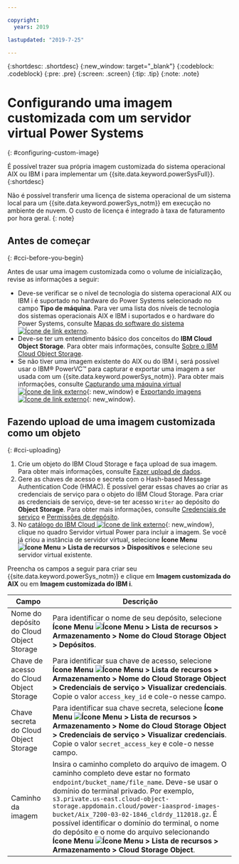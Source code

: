 ```yaml
---

copyright:
  years: 2019

lastupdated: "2019-7-25"

---
```


{:shortdesc: .shortdesc}
{:new_window: target="_blank"}
{:codeblock: .codeblock}
{:pre: .pre}
{:screen: .screen}
{:tip: .tip}
{:note: .note}

# Configurando uma imagem customizada com um servidor virtual Power Systems
{: #configuring-custom-image}

É possível trazer sua própria imagem customizada do sistema operacional AIX ou IBM i para implementar um {{site.data.keyword.powerSysFull}}.
{:shortdesc}

Não é possível transferir uma licença de sistema operacional de um sistema local para um {{site.data.keyword.powerSys_notm}} em execução no ambiente de nuvem. O custo de licença é integrado à taxa de faturamento por hora geral.
{: note}

## Antes de começar
{: #cci-before-you-begin}

Antes de usar uma imagem customizada como o volume de inicialização, revise as informações a seguir:

* Deve-se verificar se o nível de tecnologia do sistema operacional AIX ou IBM i é suportado no hardware do Power Systems selecionado no campo **Tipo de máquina**. Para ver uma lista dos níveis de tecnologia dos sistemas operacionais AIX e IBM i suportados e o hardware do Power Systems, consulte [Mapas do software do sistema ![Ícone de link externo](../icons/launch-glyph.svg "Ícone de link externo")](https://www-01.ibm.com/support/docview.wss?uid=ssm1maps).
* Deve-se ter um entendimento básico dos conceitos do **IBM Cloud Object Storage**. Para obter mais informações, consulte [Sobre o IBM Cloud Object Storage](/docs/services/cloud-object-storage?topic=cloud-object-storage-about-ibm-cloud-object-storage).
* Se não tiver uma imagem existente do AIX ou do IBM i, será possível usar o IBM® PowerVC™ para capturar e exportar uma imagem a ser usada com um {{site.data.keyword.powerSys_notm}}. Para obter mais informações, consulte [Capturando uma máquina virtual ![Ícone de link externo](../icons/launch-glyph.svg "Ícone de link externo")](https://www.ibm.com/support/knowledgecenter/en/SSXK2N_1.4.2/com.ibm.powervc.standard.help.doc/powervc_capturing_hmc.html){: new_window} e [Exportando imagens ![Ícone de link externo](../icons/launch-glyph.svg "Ícone de link externo")](https://www.ibm.com/support/knowledgecenter/en/SSXK2N_1.4.2/com.ibm.powervc.standard.help.doc/powervc_export_image_hmc.html){: new_window}.

## Fazendo upload de uma imagem customizada como um objeto
{: #cci-uploading}

1. Crie um objeto do IBM Cloud Storage e faça upload de sua imagem. Para obter mais informações, consulte [Fazer upload de dados](/docs/services/cloud-object-storage?topic=cloud-object-storage-upload).
2. Gere as chaves de acesso e secreta com o Hash-based Message Authentication Code (HMAC). É possível gerar essas chaves ao criar as credenciais de serviço para o objeto do IBM Cloud Storage. Para criar as credenciais de serviço, deve-se ter acesso `Writer` ao depósito do **Object Storage**. Para obter mais informações, consulte [Credenciais de serviço](/docs/services/cloud-object-storage?topic=cloud-object-storage-service-credentials) e [Permissões de depósito](/docs/services/cloud-object-storage?topic=cloud-object-storage-iam-bucket-permissions).
3. No [catálogo do IBM Cloud ![Ícone de link externo](../icons/launch-glyph.svg "Ícone de link externo")](https://cloud.ibm.com/catalog){: new_window}, clique no quadro Servidor virtual Power para incluir a imagem. Se você já criou a instância de servidor virtual, selecione **Ícone Menu ![Ícone Menu](../icons/icon_hamburger.svg "Ícone Menu") > Lista de recursos > Dispositivos** e selecione seu servidor virtual existente.

 Preencha os campos a seguir para criar seu {{site.data.keyword.powerSys_notm}} e clique em **Imagem customizada do AIX** ou em **Imagem customizada do IBM i**.

| Campo | Descrição |
| ------| ------------|
| Nome do depósito do Cloud Object Storage | Para identificar o nome de seu depósito, selecione **Ícone Menu ![Ícone Menu](../icons/icon_hamburger.svg "Ícone Menu") > Lista de recursos > Armazenamento > Nome do Cloud Storage Object > Depósitos**. |
| Chave de acesso do Cloud Object Storage | Para identificar sua chave de acesso, selecione **Ícone Menu ![Ícone Menu](../icons/icon_hamburger.svg "Ícone Menu") > Lista de recursos > Armazenamento > Nome do Cloud Storage Object > Credenciais de serviço > Visualizar credenciais**. Copie o valor `access_key_id` e cole-o nesse campo. |
| Chave secreta do Cloud Object Storage | Para identificar sua chave secreta, selecione **Ícone Menu ![Ícone Menu](../icons/icon_hamburger.svg "Ícone Menu") > Lista de recursos > Armazenamento > Nome do Cloud Storage Object > Credenciais de serviço > Visualizar credenciais**. Copie o valor `secret_access_key` e cole-o nesse campo. |
| Caminho da imagem | Insira o caminho completo do arquivo de imagem. O caminho completo deve estar no formato `endpoint/bucket_name/file_name`. Deve-se usar o domínio do terminal privado. Por exemplo, `s3.private.us-east.cloud-object-storage.appdomain.cloud/power-iaasprod-images-bucket/Aix_7200-03-02-1846_cldrdy_112018.gz`. É possível identificar o domínio do terminal, o nome do depósito e o nome do arquivo selecionando **Ícone Menu ![Ícone Menu](../icons/icon_hamburger.svg "Ícone Menu") > Lista de recursos > Armazenamento > Cloud Storage Object**.
